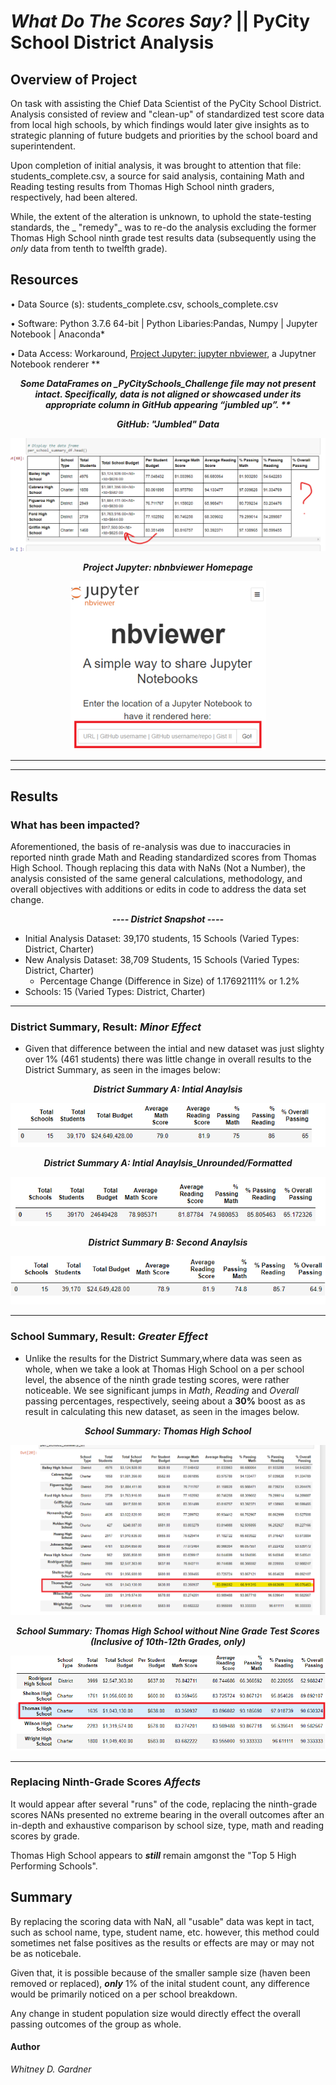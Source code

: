 # _What Do The Scores Say?_ || PyCity School District Analysis 

## Overview of Project

On task with assisting the Chief Data Scientist of the PyCity School District. Analysis consisted of review and "clean-up" of standardized test score data from local high schools, by which findings would later give insights as to strategic planning of future budgets and priorities by the school board and superintendent.

Upon completion of initial analysis, it was brought to attention that file: students_complete.csv, a source for said analysis, containing Math and Reading testing results from Thomas High School ninth graders, respectively, had been altered.

While, the extent of the alteration is unknown, to uphold the state-testing standards, the _ "remedy"_ was to re-do the analysis excluding the former Thomas High School ninth grade test results data (subsequently using the _only_ data from tenth to twelfth grade). 

## Resources
•	Data Source (s): students_complete.csv, schools_complete.csv

•	Software: Python 3.7.6 64-bit | Python Libaries:Pandas, Numpy | Jupyter Notebook | Anaconda*

•	Data Access: Workaround, [Project Jupyter: jupyter nbviewer](https://nbviewer.jupyter.org/), a Jupytner Notebook renderer **

<p align="center">
  <i><b>Some DataFrames on _PyCitySchools_Challenge file may not present intact. Specifically, data is not aligned or showcased under its appropriate column in GitHub appearing “jumbled up”. **
  </b></i> 
 </p>


<p align="center">
  <i><b>GitHub: "Jumbled" Data
  </b></i> 
 </p>


<p align="center">
  <img src="additional resources/data_combined_in_github.png" />
</p>

   
<p align="center">
  <i><b>Project Jupyter: nbnbviewer Homepage</b></i> 
 </p>
<p align="center">
  <img src="additional resources/nbviewer_ jupyter.png" </p>
	
	
***
***	

## Results
### What has been impacted? 

Aforementioned, the basis of re-analysis was due to inaccuracies in reported ninth grade Math and Reading standardized scores from Thomas High School. Though replacing this data with NaNs (Not a Number), the analysis consisted of the same general calculations, methodology, and overall objectives with additions or edits in code to address the data set change.

<p align="center">
  <i><b> ---- District Snapshot ----</b></i> 
 </p>

 * Initial Analysis Dataset: 39,170 students, 15 Schools (Varied Types: District, Charter)
 * New Analysis Dataset: 38,709 Students, 15 Schools (Varied Types: District, Charter)
	* Percentage Change (Difference in Size) of 1.17692111% or 1.2%
*   Schools: 15 (Varied Types: District, Charter)
***
 ### District Summary, Result: _Minor Effect_

*   Given that difference between the intial and new dataset was just slighty over 1% (461 students) there was little change in overall results to the District Summary, as seen in the images below:
<p align="center">
  <i><b>District Summary A: Intial Anaylsis </b></i> 
 </p>

<p align="center">
  <img src="additional resources/district_summary_a.png"/>


<p align="center">
  <i><b>District Summary A: Intial Anaylsis_Unrounded/Formatted</b></i> 

<p align="center">
  <img src="additional resources/district_summary_a_unrounded.png"/>
<p align="center">
  <i><b>District Summary B: Second Anaylsis </b></i> 
 </p>

<p align="center">
  <img src="additional resources/district_summary_b.png"/>
</p>

***

### School Summary,  Result: _Greater Effect_

*   Unlike the results for the District Summary,where data was seen as whole, when we take a look at Thomas High School on a per school level, the absence of the ninth grade testing scores, were rather noticeable. We see significant jumps in _Math_, _Reading_ and _Overall_ passing percentages, respectively, seeing  about a **30%** boost as as result in calculating this new dataset, as seen in the images below. 

<p align="center">
  <i><b>School Summary: Thomas High School</b></i> 
 </p>

<p align="center">
  <img src="additional resources/intial_analysis_thomas_high_school_summary_a.png"/>
</p>

<p align="center">
  <i><b>School Summary: Thomas High School without Nine Grade Test Scores (Inclusive of 10th-12th Grades, only)</b></i> 
 </p>

<p align="center">
  <img src="additional resources/second_analysis_thomas_high_school_summary_b.png"/>
</p>

***

 ### Replacing Ninth-Grade Scores _Affects_

It would appear after several "runs" of the code, replacing the ninth-grade scores NANs presented no extreme bearing in the overall outcomes after an in-depth and exhaustive comparison by school size, type, math and reading scores by grade. 


Thomas High School appears to ***still*** remain amgonst the "Top 5 High Performing Schools".


## Summary
By replacing the scoring data with NaN, all "usable" data was kept in tact, such as school name, type, student name, etc. however, this method could sometimes net false positives as the results or effects are may or may not be as noticebale. 

Given that, it is possible because of the smaller sample size (haven been removed or replaced), ***only*** 1% of the inital student count, any difference would be primarily noticed on a per school breakdown. 

Any change in student population size would directly effect the overall passing outcomes of the group as whole. 

 #### Author
 _Whitney D. Gardner_
